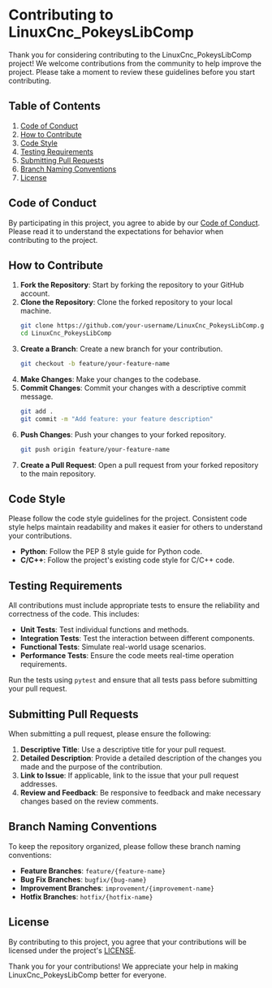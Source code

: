 # Contributing to LinuxCnc_PokeysLibComp

Thank you for considering contributing to the LinuxCnc_PokeysLibComp project! We welcome contributions from the community to help improve the project. Please take a moment to review these guidelines before you start contributing.

## Table of Contents

1. [Code of Conduct](#code-of-conduct)
2. [How to Contribute](#how-to-contribute)
3. [Code Style](#code-style)
4. [Testing Requirements](#testing-requirements)
5. [Submitting Pull Requests](#submitting-pull-requests)
6. [Branch Naming Conventions](#branch-naming-conventions)
7. [License](#license)

## Code of Conduct

By participating in this project, you agree to abide by our [Code of Conduct](CODE_OF_CONDUCT.md). Please read it to understand the expectations for behavior when contributing to the project.

## How to Contribute

1. **Fork the Repository**: Start by forking the repository to your GitHub account.
2. **Clone the Repository**: Clone the forked repository to your local machine.
   ```bash
   git clone https://github.com/your-username/LinuxCnc_PokeysLibComp.git
   cd LinuxCnc_PokeysLibComp
   ```
3. **Create a Branch**: Create a new branch for your contribution.
   ```bash
   git checkout -b feature/your-feature-name
   ```
4. **Make Changes**: Make your changes to the codebase.
5. **Commit Changes**: Commit your changes with a descriptive commit message.
   ```bash
   git add .
   git commit -m "Add feature: your feature description"
   ```
6. **Push Changes**: Push your changes to your forked repository.
   ```bash
   git push origin feature/your-feature-name
   ```
7. **Create a Pull Request**: Open a pull request from your forked repository to the main repository.

## Code Style

Please follow the code style guidelines for the project. Consistent code style helps maintain readability and makes it easier for others to understand your contributions.

- **Python**: Follow the PEP 8 style guide for Python code.
- **C/C++**: Follow the project's existing code style for C/C++ code.

## Testing Requirements

All contributions must include appropriate tests to ensure the reliability and correctness of the code. This includes:

- **Unit Tests**: Test individual functions and methods.
- **Integration Tests**: Test the interaction between different components.
- **Functional Tests**: Simulate real-world usage scenarios.
- **Performance Tests**: Ensure the code meets real-time operation requirements.

Run the tests using `pytest` and ensure that all tests pass before submitting your pull request.

## Submitting Pull Requests

When submitting a pull request, please ensure the following:

1. **Descriptive Title**: Use a descriptive title for your pull request.
2. **Detailed Description**: Provide a detailed description of the changes you made and the purpose of the contribution.
3. **Link to Issue**: If applicable, link to the issue that your pull request addresses.
4. **Review and Feedback**: Be responsive to feedback and make necessary changes based on the review comments.

## Branch Naming Conventions

To keep the repository organized, please follow these branch naming conventions:

- **Feature Branches**: `feature/{feature-name}`
- **Bug Fix Branches**: `bugfix/{bug-name}`
- **Improvement Branches**: `improvement/{improvement-name}`
- **Hotfix Branches**: `hotfix/{hotfix-name}`

## License

By contributing to this project, you agree that your contributions will be licensed under the project's [LICENSE](LICENSE).

Thank you for your contributions! We appreciate your help in making LinuxCnc_PokeysLibComp better for everyone.
